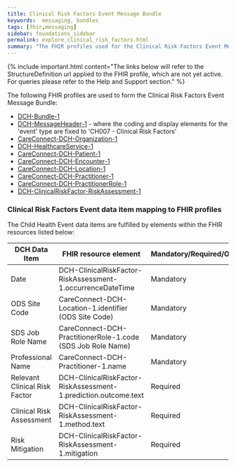 ```yaml
---
title: Clinical Risk Factors Event Message Bundle
keywords:  messaging, bundles
tags: [fhir,messaging]
sidebar: foundations_sidebar
permalink: explore_clinical_risk_factors.html
summary: "The FHIR profiles used for the Clinical Risk Factors Event Message Bundle"
---
```



{% include important.html content="The links below will refer to the StructureDefinition url applied to the FHIR profile, which are not yet active. For queries please refer to the Help and Support section." %} 

The following FHIR profiles are used to form the Clinical Risk Factors Event Message Bundle:

- [DCH-Bundle-1](https://fhir.nhs.uk/STU3/StructureDefinition/DCH-Bundle-1)
- [DCH-MessageHeader-1](https://fhir.nhs.uk/STU3/StructureDefinition/DCH-MessageHeader-1) - where the coding and display elements for the 'event' type are fixed to 'CH007 - Clinical Risk Factors'
- [CareConnect-DCH-Organization-1](https://fhir.nhs.uk/STU3/StructureDefinition/CareConnect-DCH-Organization-1)
- [DCH-HealthcareService-1](https://fhir.nhs.uk/STU3/StructureDefinition/DCH-HealthcareService-1)
- [CareConnect-DCH-Patient-1](https://fhir.nhs.uk/STU3/StructureDefinition/CareConnect-DCH-Patient-1)
- [CareConnect-DCH-Encounter-1](https://fhir.nhs.uk/STU3/StructureDefinition/CareConnect-DCH-Encounter-1)
- [CareConnect-DCH-Location-1](https://fhir.nhs.uk/STU3/StructureDefinition/CareConnect-DCH-Location-1)
- [CareConnect-DCH-Practitioner-1](https://fhir.nhs.uk/STU3/StructureDefinition/CareConnect-DCH-Practitioner-1)
- [CareConnect-DCH-PractitionerRole-1](https://fhir.nhs.uk/STU3/StructureDefinition/CareConnect-DCH-PractitionerRole-1)
- [DCH-ClinicalRiskFactor-RiskAssessment-1](https://fhir.nhs.uk/STU3/StructureDefinition/DCH-RiskAssessment-1)

### Clinical Risk Factors Event data item mapping to FHIR profiles ###

The Child Health Event data items are fulfilled by elements within the FHIR resources listed below:

| DCH Data Item          | FHIR resource element                                                 | Mandatory/Required/Optional |
|------------------------|-----------------------------------------------------------------------|-----------------------------|
| Date                   | DCH-ClinicalRiskFactor-RiskAssessment-1.occurrenceDateTime                                            | Mandatory                   |
| ODS Site   Code        | CareConnect-DCH-Location-1.identifier (ODS Site Code)                 | Mandatory                   |
| SDS Job   Role Name    | CareConnect-DCH-PractitionerRole-1.code (SDS Job Role Name) | Mandatory                   |
| Professional   Name    | CareConnect-DCH-Practitioner-1.name                                   | Mandatory                   |
| Relevant Clinical Risk Factor | DCH-ClinicalRiskFactor-RiskAssessment-1.prediction.outcome.text                             | Required                   |
| Clinical Risk Assessment      | DCH-ClinicalRiskFactor-RiskAssessment-1.method.text                                           | Required                 |
| Risk Mitigation      | DCH-ClinicalRiskFactor-RiskAssessment-1.mitigation                                       | Required                  |
